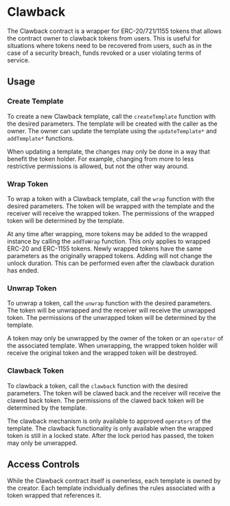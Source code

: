 # Clawback

The Clawback contract is a wrapper for ERC-20/721/1155 tokens that allows the contract owner to clawback tokens from users. This is useful for situations where tokens need to be recovered from users, such as in the case of a security breach, funds revoked or a user violating terms of service.

## Usage

### Create Template

To create a new Clawback template, call the `createTemplate` function with the desired parameters. The template will be created with the caller as the owner. The owner can update the template using the `updateTemplate*` and `addTemplate*` functions.

When updating a template, the changes may only be done in a way that benefit the token holder. For example, changing from more to less restrictive permissions is allowed, but not the other way around.

### Wrap Token

To wrap a token with a Clawback template, call the `wrap` function with the desired parameters. The token will be wrapped with the template and the receiver will receive the wrapped token. The permissions of the wrapped token will be determined by the template.

At any time after wrapping, more tokens may be added to the wrapped instance by calling the `addToWrap` function. This only applies to wrapped ERC-20 and ERC-1155 tokens. Newly wrapped tokens have the same parameters as the originally wrapped tokens. Adding will not change the unlock duration. This can be performed even after the clawback duration has ended.

### Unwrap Token

To unwrap a token, call the `unwrap` function with the desired parameters. The token will be unwrapped and the receiver will receive the unwrapped token. The permissions of the unwrapped token will be determined by the template.

A token may only be unwrapped by the owner of the token or an `operator` of the associated template. When unwrapping, the wrapped token holder will receive the original token and the wrapped token will be destroyed.

### Clawback Token

To clawback a token, call the `clawback` function with the desired parameters. The token will be clawed back and the receiver will receive the clawed back token. The permissions of the clawed back token will be determined by the template.

The clawback mechanism is only available to approved `operators` of the template. The clawback functionality is only available when the wrapped token is still in a locked state. After the lock period has passed, the token may only be unwrapped.

## Access Controls

While the Clawback contract itself is ownerless, each template is owned by the creator. Each template individually defines the rules associated with a token wrapped that references it.
